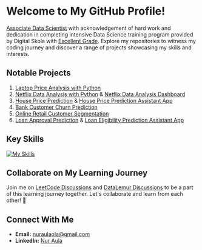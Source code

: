 # Welcome to My GitHub Profile!

[Associate Data Scientist](https://drive.google.com/file/d/1qoxPtsfoulZyPljDnrTQ4IjqOnlGmlUs/view?usp=sharing) with acknowledgement of hard work and dedication in completing intensive Data Science training program provided by Digital Skola with [Excellent Grade](https://drive.google.com/file/d/1bPF2mVBBGIppj5zuRZShpxgyK-MFwlWF/view?usp=sharing). Explore my repositories to witness my coding journey and discover a range of projects showcasing my skills and interests.

## Notable Projects

1. [Laptop Price Analysis with Python](https://github.com/nuraulaola/Laptop-Price-Analysis-with-Python.git)
2. [Netflix Data Analysis with Python](https://github.com/nuraulaola/Netflix-Data-Analysis-with-Python.git) & [Netflix Data Analysis Dashboard](https://lookerstudio.google.com/reporting/0ebefa39-3d10-4346-b8ac-a936a3b0a844?s=sPQhrYx7xGg)
3. [House Price Prediction](https://github.com/nuraulaola/House-Price-Prediction.git) & [House Price Prediction Assistant App](https://house-price-preds.streamlit.app/)
4. [Bank Customer Churn Prediction](https://github.com/nuraulaola/Bank-Customer-Churn-Prediction.git)
5. [Online Retail Customer Segmentation](https://github.com/nuraulaola/Online-Retail-Customer-Segmentation.git)
6. [Loan Approval Prediction](https://github.com/nuraulaola/Loan-Approval-Prediction.git) & [Loan Eligibility Prediction Assistant App](https://loan-approval-preds.streamlit.app/)

## Key Skills
[![My Skills](https://skillicons.dev/icons?i=vscode,postgres,py,powershell,flask,github&theme=light)](https://skillicons.dev)

## Collaborate on My Learning Journey

Join me on [LeetCode Discussions](https://github.com/nuraulaola/LeetCode-Solutions/discussions) and [DataLemur Discussions](https://github.com/nuraulaola/DataLemur-Solutions/discussions) to be a part of this learning journey together. Let's collaborate and learn from each other! 🤝 

## Connect With Me

- **Email:** nuraulaola@gmail.com
- **LinkedIn:** [Nur Aula](https://www.linkedin.com/in/nur-aula/)

